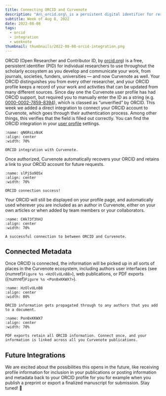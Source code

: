 ```yaml
---
title: Connecting ORCID and Curvenote
description: "An\_orcid.org\_is a persistent digital identifier for researchers which is widely used. You can now conenct your ORCID account directly to your Curvenote profile."
subtitle: Week of Aug 8, 2022
date: 2022-08-08
tags:
  - orcid
  - integration
  - weeknote
thumbnail: thumbnails/2022-08-08-orcid-integration.png
---
```


ORCID (Open Researcher and Contributor ID, by [orcid.org](https://orcid.org/)) is a free, persistent identifier (PID) for individual researchers to use throughout the scholarly ecosystem as you develop and communicate your work, from journals, societies, funders, universities — and now Curvenote as well. Your ORCID distinguishes you from every other researcher, and your ORCID profile keeps a record of your work and activities that can be updated from many different sources. Since day one the Curvenote user profile has had ORCID support, but required you to manually enter the ID as a string (e.g. [0000-0002-7859-8394](https://orcid.org/0000-0002-7859-8394)), which is classed as “unverified” by ORCID. This week we added a direct integration to connect your ORCID account to Curvenote, which goes through their authentication process. Among other things, this verifies that the field is filled out correctly. You can find the ORCID integration in your [user profile](https://curvenote.com/profile?settings=true&tab=profile-general&subtab=general) settings.

```{figure} images/GTGiJ4YqK38DEbx5hX9m-TzYbdhWmNOtsOcx5efCz-v1.png
:name: qN6RsLnNsK
:align: center
:width: 70%

ORCID integration with Curvenote.
```

Once authorized, Curvenote automatically recovers your ORCID and retains a link to your ORCID account for future requests.

```{figure} images/GTGiJ4YqK38DEbx5hX9m-6tow8Uj00zrpDCFc98fl-v1.png
:name: slPjSu9OSx
:align: center
:width: 70%

ORCID connection success!
```

Your ORCID will still be displayed on your profile page, and automatically used wherever you are included as an author in Curvenote, either on your own articles or when added by team members or your collaborators.

```{figure} images/GTGiJ4YqK38DEbx5hX9m-3mXdrOcidH2SI8TsAnEn-v2.png
:name: CHk73f3hHJ
:align: center
:width: 70%

A successful connection to between ORCID and Curvenote.
```

## Connected Metadata

Once ORCID is connected, the information will be picked up in all sorts of places in the Curvenote ecosystem, including authors user interfaces (see {numref}`Figure %s <HzOlvULnB8>`), web publications, or PDF exports ({numref}`Figure %s <Pon0xKKWX7>`).

```{figure} images/GTGiJ4YqK38DEbx5hX9m-uHZRuDU4653N3P4GlFK8-v1.png
:name: HzOlvULnB8
:align: center
:width: 80%

ORCID information gets propagated through to any authors that you add to a document.
```

```{figure} images/GTGiJ4YqK38DEbx5hX9m-xXlOuBY9G5aSH0d3jovt-v1.png
:name: Pon0xKKWX7
:align: center
:width: 70%

PDF exports retain all ORCID information. Connect once, and your information is linked across all you Curvenote publications.
```

## Future Integrations

We are excited about the possibilities this opens in the future, like receiving profile information for inclusion in your publications or posting information and metadata back to your ORCID profile for you for example when you publish a preprint or export a finalized manuscript for submission. Stay tuned! 🚀
